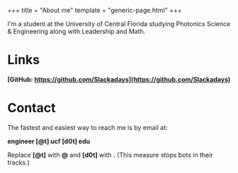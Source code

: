 +++
title = "About me"
template = "generic-page.html"
+++

I'm a student at the University of Central Florida studying Photonics Science & Engineering along with Leadership and Math.

# Links

**[GitHub: https://github.com/Slackadays](https://github.com/Slackadays)**

# Contact

The fastest and easiest way to reach me is by email at: 

**engineer [@t] ucf [d0t] edu**

Replace **[@t]** with **@** and **[d0t]** with **.** (This measure stops bots in their tracks.)